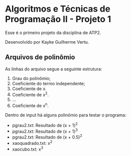 # Algoritmos e Técnicas de Programação II - Projeto 1
<p>Esse é o primeiro projeto da disciplina de ATP2.</p>
<p>Desenvolvido por Kayke Guilherme Vertu.</p>

<h2>Arquivos de polinômio</h2>
<p>As linhas do arquivo segue a seguinte estrutura:</p>
<ol>
    <li>Grau do polinômio;</li>
    <li>Coeficiente do termo independente;</li>
    <li>Coeficiente de x.</li>
    <li>Coeficiente de x<sup>2</sup>.</li>
    <li>...</li>
    <li>Coeficiente de x<sup>n</sup>.</li>
</ol>
<p>Dentro de input há alguns polinômio para testar o programa:</p>
<ul>
    <li>pgrau2.txt: Resultado de (x + 1)<sup>2</sup></li>
    <li>pgrau2.txt: Resultado de (x + 1)<sup>3</sup></li>
    <li>pgrau2.txt: Resultado de (x + 0.5)<sup>2</sup></li>
    <li>xaoquadrado.txt: x<sup>2</sup></li>
    <li>xaocubo.txt: x<sup>3</sup></li>
</ul>


